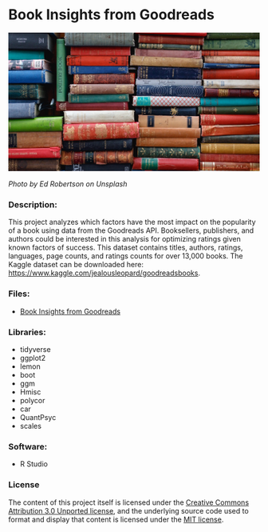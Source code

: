 # Book Insights from Goodreads    

![Books](ed-robertson-eeSdJfLfx1A-unsplash.jpg)  

*Photo by Ed Robertson on Unsplash*

### Description:  
This project analyzes which factors have the most impact on the popularity of a book using data from the Goodreads API. Booksellers, publishers, and authors could be interested in this analysis for optimizing ratings given known factors of success. This dataset contains titles, authors, ratings, languages, page counts, and ratings counts for over 13,000 books. The Kaggle dataset can be downloaded here: <https://www.kaggle.com/jealousleopard/goodreadsbooks>.  

### Files: 
* [Book Insights from Goodreads](https://corinnemedeiros.github.io/Projects/Book-Insights-Goodreads/Book-Insights-Goodreads.html)  

### Libraries:  
* tidyverse  
* ggplot2  
* lemon  
* boot  
* ggm  
* Hmisc  
* polycor  
* car  
* QuantPsyc  
* scales  

### Software:    
* R Studio  

### License
The content of this project itself is licensed under the [Creative Commons Attribution 3.0 Unported license](https://creativecommons.org/licenses/by/3.0/), and the underlying source code used to format and display that content is licensed under the [MIT license](https://github.com/github/choosealicense.com/blob/gh-pages/LICENSE.md).
